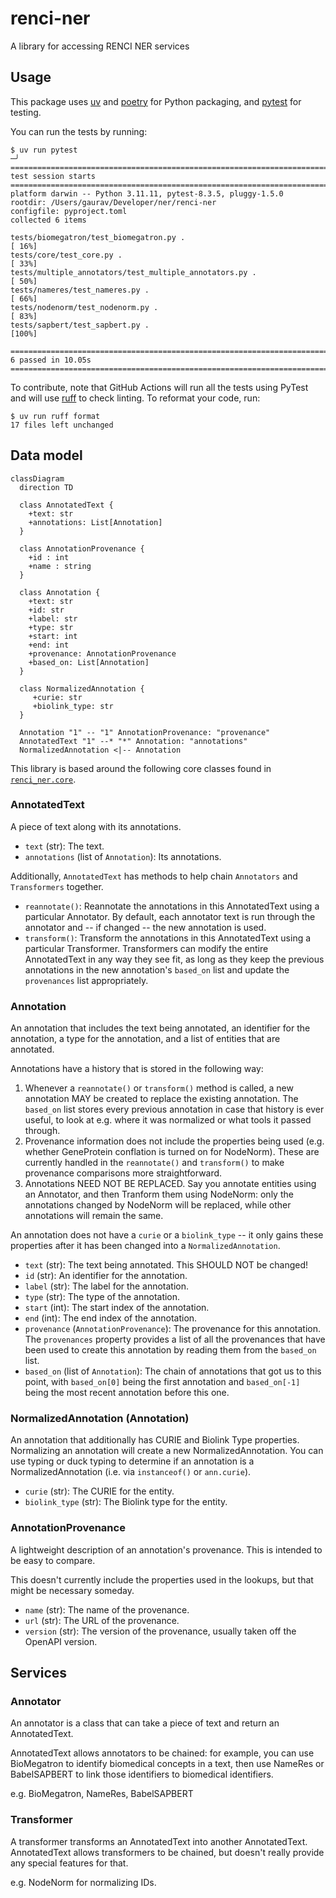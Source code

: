 # renci-ner
A library for accessing RENCI NER services

## Usage

This package uses [uv](https://github.com/astral-sh/uv) and [poetry](https://python-poetry.org/) for Python packaging,
and [pytest](https://docs.pytest.org/en/stable/) for testing.

You can run the tests by running:

```shell
$ uv run pytest                                                                                                                                                   ─╯
========================================================================= test session starts =========================================================================
platform darwin -- Python 3.11.11, pytest-8.3.5, pluggy-1.5.0
rootdir: /Users/gaurav/Developer/ner/renci-ner
configfile: pyproject.toml
collected 6 items                                                                                                                                                     

tests/biomegatron/test_biomegatron.py .                                                                                                                         [ 16%]
tests/core/test_core.py .                                                                                                                                       [ 33%]
tests/multiple_annotators/test_multiple_annotators.py .                                                                                                         [ 50%]
tests/nameres/test_nameres.py .                                                                                                                                 [ 66%]
tests/nodenorm/test_nodenorm.py .                                                                                                                               [ 83%]
tests/sapbert/test_sapbert.py .                                                                                                                                 [100%]

========================================================================= 6 passed in 10.05s ==========================================================================
```

To contribute, note that GitHub Actions will run all the tests using PyTest and will use
[ruff](https://github.com/astral-sh/ruff) to check linting. To reformat your code, run:

```shell
$ uv run ruff format
17 files left unchanged
```

## Data model

```mermaid
classDiagram
  direction TD

  class AnnotatedText {
    +text: str
    +annotations: List[Annotation]
  }

  class AnnotationProvenance {
    +id : int
    +name : string
  }

  class Annotation {
    +text: str
    +id: str
    +label: str
    +type: str
    +start: int
    +end: int
    +provenance: AnnotationProvenance
    +based_on: List[Annotation]
  }

  class NormalizedAnnotation {
     +curie: str
     +biolink_type: str
  }

  Annotation "1" -- "1" AnnotationProvenance: "provenance"
  AnnotatedText "1" --* "*" Annotation: "annotations"
  NormalizedAnnotation <|-- Annotation
```

This library is based around the following core classes
found in [`renci_ner.core`](src/renci_ner/core.py).

### AnnotatedText

A piece of text along with its annotations.

* `text` (str): The text.
* `annotations` (list of `Annotation`): Its annotations.

Additionally, `AnnotatedText` has methods to help chain
`Annotators` and `Transformers` together.

* `reannotate()`: Reannotate the annotations in this AnnotatedText using a
  particular Annotator. By default, each annotator text is run through the
  annotator and -- if changed -- the new annotation is used.
* `transform()`: Transform the annotations in this AnnotatedText using a
  particular Transformer. Transformers can modify the entire AnnotatedText
  in any way they see fit, as long as they keep the previous annotations
  in the new annotation's `based_on` list and update the `provenances` list
  appropriately.

### Annotation

An annotation that includes the text being annotated,
an identifier for the annotation, a type for the annotation,
and a list of entities that are annotated.

Annotations have a history that is stored in the following way:
1. Whenever a `reannotate()` or `transform()` method is called,
   a new annotation MAY be created to replace the existing annotation.
   The `based_on` list stores every previous annotation in case that
   history is ever useful, to look at e.g. where it was normalized or
   what tools it passed through.
2. Provenance information does not include the properties being used
   (e.g. whether GeneProtein conflation is turned on for NodeNorm).
   These are currently handled in the `reannotate()` and `transform()`
   to make provenance comparisons more straightforward.
3. Annotations NEED NOT BE REPLACED. Say you annotate entities using an Annotator,
   and then Tranform them using NodeNorm: only the annotations changed by NodeNorm
   will be replaced, while other annotations will remain the same.

An annotation does not have a `curie` or a `biolink_type` -- it only gains these
properties after it has been changed into a `NormalizedAnnotation`.

* `text` (str): The text being annotated. This SHOULD NOT be changed!
* `id` (str): An identifier for the annotation.
* `label` (str): The label for the annotation.
* `type` (str): The type of the annotation.
* `start` (int): The start index of the annotation.
* `end` (int): The end index of the annotation.
* `provenance` (`AnnotationProvenance`): The provenance for this annotation.
  The `provenances` property provides a list of all the provenances
  that have been used to create this annotation by reading them from the `based_on` list.
* `based_on` (list of `Annotation`): The chain of annotations that got us to this
  point, with `based_on[0]` being the first annotation and `based_on[-1]`
  being the most recent annotation before this one.

### NormalizedAnnotation (Annotation)

An annotation that additionally has CURIE and Biolink Type properties.
Normalizing an annotation will create a new NormalizedAnnotation.
You can use typing or duck typing to determine if an annotation is a
NormalizedAnnotation (i.e. via `instanceof()` or `ann.curie`).

* `curie` (str): The CURIE for the entity.
* `biolink_type` (str): The Biolink type for the entity.

### AnnotationProvenance

A lightweight description of an annotation's provenance. This is intended to be easy
to compare.

This doesn't currently include the properties used in the lookups, but that might
be necessary someday.

* `name` (str): The name of the provenance.
* `url` (str): The URL of the provenance.
* `version` (str): The version of the provenance, usually taken off the OpenAPI version.

## Services

### Annotator

An annotator is a class that can take a piece of text and return an AnnotatedText.

AnnotatedText allows annotators to be chained: for example, you can use BioMegatron
to identify biomedical concepts in a text, then use NameRes or BabelSAPBERT to link those
identifiers to biomedical identifiers.

e.g. BioMegatron, NameRes, BabelSAPBERT

### Transformer

A transformer transforms an AnnotatedText into another AnnotatedText.
AnnotatedText allows transformers to be chained, but doesn't really provide any special features
for that.

e.g. NodeNorm for normalizing IDs.
